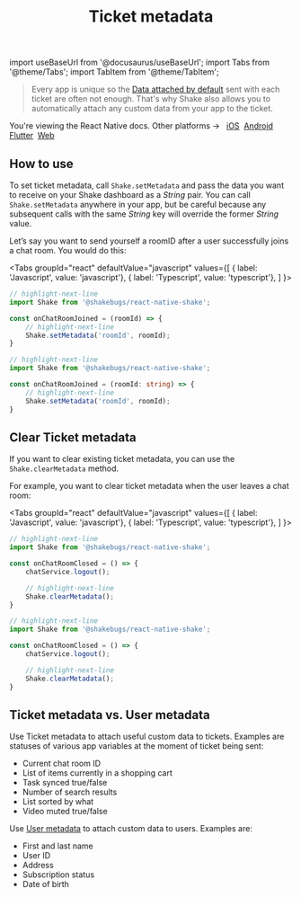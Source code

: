 ﻿---
id: ticket-metadata
title: Ticket metadata
---
import useBaseUrl from '@docusaurus/useBaseUrl';
import Tabs from '@theme/Tabs';
import TabItem from '@theme/TabItem';

>Every app is unique so the [Data attached by default](/react/configuration-and-data/data-attached-by-default) sent with each ticket are often not enough.
That's why Shake also allows you to automatically attach any custom data from your app to the ticket.

<p class="p2 mt-40">You're viewing the React Native docs. Other platforms → &nbsp;
<a href="/docs/ios/configuration-and-data/ticket-metadata/">iOS</a>&nbsp; 
<a href="/docs/android/configuration-and-data/ticket-metadata/">Android</a>&nbsp;
<a href="/docs/flutter/configuration-and-data/ticket-metadata/">Flutter</a>&nbsp;  
<a href="/docs/web/configuration-and-data/ticket-metadata/">Web</a>&nbsp;
</p>


## How to use

To set ticket metadata, call `Shake.setMetadata` and pass the data you want to
receive on your Shake dashboard as a *String* pair. You can call `Shake.setMetadata` anywhere in your app, but be careful because any subsequent calls with the same *String* key will override the former *String* value.

Let’s say you want to send yourself a roomID after a user successfully joins a chat room. You would do this:

<Tabs
groupId="react"
defaultValue="javascript"
values={[
{ label: 'Javascript', value: 'javascript'},
{ label: 'Typescript', value: 'typescript'},
]
}>

<TabItem value="javascript">

```javascript title="index.js"
// highlight-next-line
import Shake from '@shakebugs/react-native-shake';

const onChatRoomJoined = (roomId) => {
    // highlight-next-line
    Shake.setMetadata('roomId', roomId);
}
```

</TabItem>

<TabItem value="typescript">

```typescript title="index.ts"
// highlight-next-line
import Shake from '@shakebugs/react-native-shake';

const onChatRoomJoined = (roomId: string) => {
    // highlight-next-line
    Shake.setMetadata('roomId', roomId);
}
```

</TabItem>
</Tabs>

## Clear Ticket metadata

If you want to clear existing ticket metadata, you can use the `Shake.clearMetadata` method.

For example, you want to clear ticket metadata when the user leaves a chat room:

<Tabs
groupId="react"
defaultValue="javascript"
values={[
{ label: 'Javascript', value: 'javascript'},
{ label: 'Typescript', value: 'typescript'},
]
}>

<TabItem value="javascript">

```javascript title="index.js"
// highlight-next-line
import Shake from '@shakebugs/react-native-shake';

const onChatRoomClosed = () => {
    chatService.logout();

    // highlight-next-line
    Shake.clearMetadata();
}
```

</TabItem>

<TabItem value="typescript">

```typescript title="index.ts"
// highlight-next-line
import Shake from '@shakebugs/react-native-shake';

const onChatRoomClosed = () => {
    chatService.logout();

    // highlight-next-line
    Shake.clearMetadata();
}
```

</TabItem>
</Tabs>

## Ticket metadata vs. User metadata

Use Ticket metadata to attach useful custom data to tickets. Examples are statuses of various app variables at the moment of ticket being sent:
* Current chat room ID
* List of items currently in a shopping cart
* Task synced true/false
* Number of search results
* List sorted by what
* Video muted true/false

Use [User metadata](react/users/update-user-metadata.md) to attach custom data to users. Examples are:
* First and last name
* User ID
* Address
* Subscription status
* Date of birth
